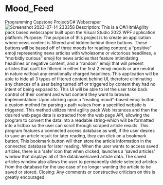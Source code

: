 # Mood_Feed
Programming Capstone Project/C# Webscraper
![Screenshot 2023-07-14 233358](https://github.com/SBurgerss/Mood_Feed/assets/131003779/2edb0f0d-b8c1-47ab-861e-763f22bd19e0)
Description:
This is a C#/HtmlAgility pack based webscraper built upon the Visual Studio 2022 WPF application platform.
Purpose:
The purpose of this project is to create an application where news content is filtered and hidden 
behind three buttons. These buttons will be based off of three moods for reading content; a 
“positive” emoji representing news articles with wholesome or victorious headlines, a “morbidly 
curious” emoji for news articles that feature intimidating headlines or negative content, and a 
“random” emoji that will present articles that can’t be filtered in either the first 2 emoji moods or 
are neutral in nature without any emotionally charged headlines. This application will be able to 
hide all 3 types of filtered content behind UI, therefore eliminating any chances of a user being 
turned off or triggered by content they had no intent of being exposed to. This UI will be able to 
let the user take back control of their content and what content they want to browse.
Implementation:
Upon clicking upon a "reading mood"-based emoji button, a custom method for parsing x path values from a specified website is triggered. This method utilizes html agility pack Web instances and then the desired web page data is extracted from the web page API, allowing the program to convert the data into a readable string-which will be formatted into a listbox so the user can scroll through scraped article results.
This program features a connected access database as well, if the user desires to save an article result for later reading, they can click on a bookmark button; This bookmark button will then store the article information in the connected database for later reading.
When the user wants to access saved articles, there is a 'safe' icon that when clicked, launches a 'saved articles' window that displays all of the database/saved article data. The saved articles window also allows the user to permanently delete selected articles from the database for the use case of no longer wanting the article to be saved or stored.
Closing:
Any comments or constructive criticism on this is greatly encouraged.

